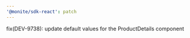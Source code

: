 ```yaml
---
'@monite/sdk-react': patch
---
```


fix(DEV-9738): update default values for the ProductDetails component
